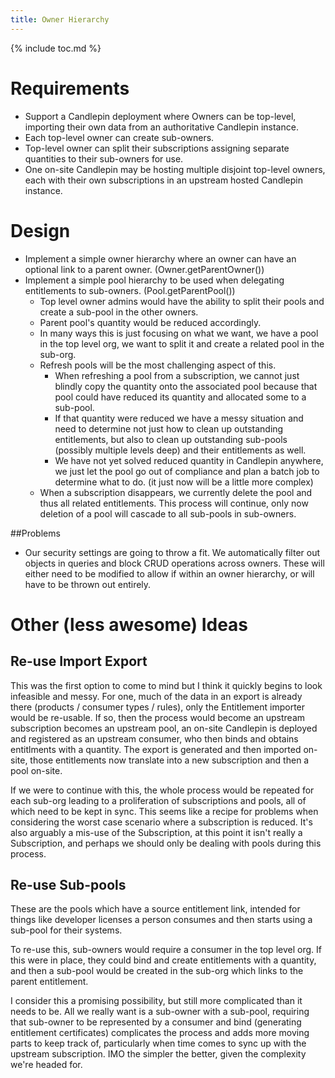 ```yaml
---
title: Owner Hierarchy
---
```

{% include toc.md %}

# Requirements
* Support a Candlepin deployment where Owners can be top-level, importing their own data from an authoritative Candlepin instance.
* Each top-level owner can create sub-owners.
* Top-level owner can split their subscriptions assigning separate quantities to their sub-owners for use.
* One on-site Candlepin may be hosting multiple disjoint top-level owners, each with their own subscriptions in an upstream hosted Candlepin instance.

# Design
* Implement a simple owner hierarchy where an owner can have an optional link
  to a parent owner. (Owner.getParentOwner())
* Implement a simple pool hierarchy to be used when delegating entitlements to
  sub-owners. (Pool.getParentPool())
  * Top level owner admins would have the ability to split their pools and
    create a sub-pool in the other owners. 
  * Parent pool's quantity would be reduced accordingly.
  * In many ways this is just focusing on what we want, we have a pool in the
    top level org, we want to split it and create a related pool in the
    sub-org.
  * Refresh pools will be the most challenging aspect of this. 
    * When refreshing a pool from a subscription, we cannot just blindly copy
      the quantity onto the associated pool because that pool could have
      reduced its quantity and allocated some to a sub-pool.
    * If that quantity were reduced we have a messy situation and need to
      determine not just how to clean up outstanding entitlements, but also to
      clean up outstanding sub-pools (possibly multiple levels deep) and their
      entitlements as well. 
    * We have not yet solved reduced quantity in Candlepin anywhere, we just
      let the pool go out of compliance and plan a batch job to determine what
      to do. (it just now will be a little more complex)
  * When a subscription disappears, we currently delete the pool and thus all
    related entitlements. This process will continue, only now deletion of a
    pool will cascade to all sub-pools in sub-owners.

##Problems
* Our security settings are going to throw a fit. We automatically filter out
  objects in queries and block CRUD operations across owners. These will either
  need to be modified to allow if within an owner hierarchy, or will have to be
  thrown out entirely. 

# Other (less awesome) Ideas

## Re-use Import Export
This was the first option to come to mind but I think it quickly begins to look
infeasible and messy. For one, much of the data in an export is already there
(products / consumer types / rules), only the Entitlement importer would be
re-usable. If so, then the process would become an upstream subscription
becomes an upstream pool, an on-site Candlepin is deployed and registered as an
upstream consumer, who then binds and obtains entitlments with a quantity. The
export is generated and then imported on-site, those entitlements now translate
into a new subscription and then a pool on-site.

If we were to continue with this, the whole process would be repeated for each
sub-org leading to a proliferation of subscriptions and pools, all of which
need to be kept in sync. This seems like a recipe for problems when considering
the worst case scenario where a subscription is reduced. It's also arguably a
mis-use of the Subscription, at this point it isn't really a Subscription, and
perhaps we should only be dealing with pools during this process.

## Re-use Sub-pools
These are the pools which have a source entitlement link, intended for things
like developer licenses a person consumes and then starts using a sub-pool for
their systems.

To re-use this, sub-owners would require a consumer in the top level org. If
this were in place, they could bind and create entitlements with a quantity,
and then a sub-pool would be created in the sub-org which links to the parent
entitlement.

I consider this a promising possibility, but still more complicated than it
needs to be. All we really want is a sub-owner with a sub-pool, requiring that
sub-owner to be represented by a consumer and bind (generating entitlement
certificates) complicates the process and adds more moving parts to keep track
of, particularly when time comes to sync up with the upstream subscription. IMO
the simpler the better, given the complexity we're headed for.
